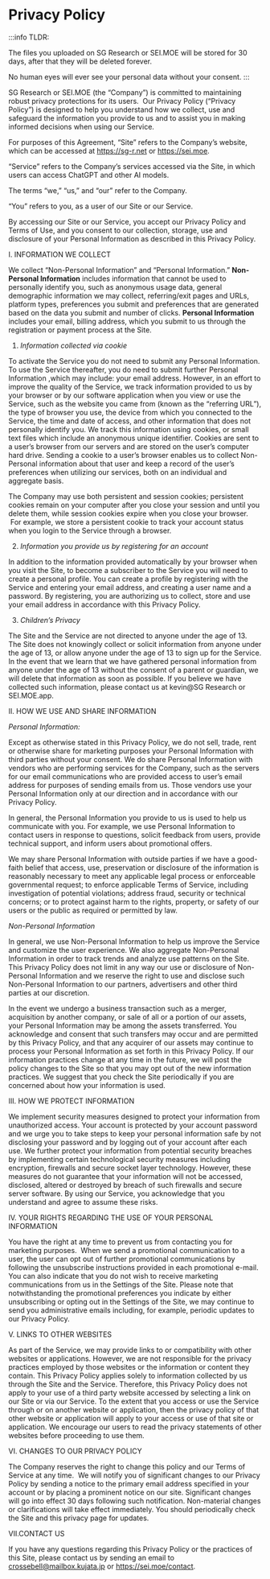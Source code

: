 # Privacy Policy

:::info TLDR:

[//]: # (Your chat messages alongside your OpenAI API key are sent directly to OpenAI through our server, we don't store any of your chat messages or your API key on our server.)

The files you uploaded on SG Research or SEI.MOE will be stored for 30 days, after that they will be deleted forever.

No human eyes will ever see your personal data without your consent.
:::

SG Research or SEI.MOE (the “Company”) is committed to maintaining robust privacy protections for its users.  Our Privacy Policy (“Privacy Policy”) is designed to help you understand how we collect, use and safeguard the information you provide to us and to assist you in making informed decisions when using our Service.

For purposes of this Agreement, “Site” refers to the Company’s website, which can be accessed at https://sg-r.net or https://sei.moe.

“Service” refers to the Company’s services accessed via the Site, in which users can access ChatGPT and other AI models.

The terms “we,” “us,” and “our” refer to the Company.

“You” refers to you, as a user of our Site or our Service.

By accessing our Site or our Service, you accept our Privacy Policy and Terms of Use, and you consent to our collection, storage, use and disclosure of your Personal Information as described in this Privacy Policy.

I. INFORMATION WE COLLECT

We collect “Non-Personal Information” and “Personal Information.” **Non-Personal Information** includes information that cannot be used to personally identify you, such as anonymous usage data, general demographic information we may collect, referring/exit pages and URLs, platform types, preferences you submit and preferences that are generated based on the data you submit and number of clicks. **Personal Information** includes your email, billing address, which you submit to us through the registration or payment process at the Site.

1.  _Information collected via cookie_

To activate the Service you do not need to submit any Personal Information. To use the Service thereafter, you do need to submit further Personal Information ,which may include: your email address. However, in an effort to improve the quality of the Service, we track information provided to us by your browser or by our software application when you view or use the Service, such as the website you came from (known as the “referring URL”), the type of browser you use, the device from which you connected to the Service, the time and date of access, and other information that does not personally identify you. We track this information using cookies, or small text files which include an anonymous unique identifier. Cookies are sent to a user’s browser from our servers and are stored on the user’s computer hard drive. Sending a cookie to a user’s browser enables us to collect Non-Personal information about that user and keep a record of the user’s preferences when utilizing our services, both on an individual and aggregate basis.

The Company may use both persistent and session cookies; persistent cookies remain on your computer after you close your session and until you delete them, while session cookies expire when you close your browser.  For example, we store a persistent cookie to track your account status when you login to the Service through a browser.

2.  _Information you provide us by registering for an account_

In addition to the information provided automatically by your browser when you visit the Site, to become a subscriber to the Service you will need to create a personal profile. You can create a profile by registering with the Service and entering your email address, and creating a user name and a password. By registering, you are authorizing us to collect, store and use your email address in accordance with this Privacy Policy.

3. _Children’s Privacy_

The Site and the Service are not directed to anyone under the age of 13. The Site does not knowingly collect or solicit information from anyone under the age of 13, or allow anyone under the age of 13 to sign up for the Service. In the event that we learn that we have gathered personal information from anyone under the age of 13 without the consent of a parent or guardian, we will delete that information as soon as possible. If you believe we have collected such information, please contact us at kevin@SG Research or SEI.MOE.app.

II. HOW WE USE AND SHARE INFORMATION

_Personal Information:_

Except as otherwise stated in this Privacy Policy, we do not sell, trade, rent or otherwise share for marketing purposes your Personal Information with third parties without your consent. We do share Personal Information with vendors who are performing services for the Company, such as the servers for our email communications who are provided access to user’s email address for purposes of sending emails from us. Those vendors use your Personal Information only at our direction and in accordance with our Privacy Policy.

In general, the Personal Information you provide to us is used to help us communicate with you. For example, we use Personal Information to contact users in response to questions, solicit feedback from users, provide technical support, and inform users about promotional offers.

We may share Personal Information with outside parties if we have a good-faith belief that access, use, preservation or disclosure of the information is reasonably necessary to meet any applicable legal process or enforceable governmental request; to enforce applicable Terms of Service, including investigation of potential violations; address fraud, security or technical concerns; or to protect against harm to the rights, property, or safety of our users or the public as required or permitted by law.

_Non-Personal Information_

In general, we use Non-Personal Information to help us improve the Service and customize the user experience. We also aggregate Non-Personal Information in order to track trends and analyze use patterns on the Site. This Privacy Policy does not limit in any way our use or disclosure of Non-Personal Information and we reserve the right to use and disclose such Non-Personal Information to our partners, advertisers and other third parties at our discretion.

In the event we undergo a business transaction such as a merger, acquisition by another company, or sale of all or a portion of our assets, your Personal Information may be among the assets transferred. You acknowledge and consent that such transfers may occur and are permitted by this Privacy Policy, and that any acquirer of our assets may continue to process your Personal Information as set forth in this Privacy Policy. If our information practices change at any time in the future, we will post the policy changes to the Site so that you may opt out of the new information practices. We suggest that you check the Site periodically if you are concerned about how your information is used.

III. HOW WE PROTECT INFORMATION

We implement security measures designed to protect your information from unauthorized access. Your account is protected by your account password and we urge you to take steps to keep your personal information safe by not disclosing your password and by logging out of your account after each use. We further protect your information from potential security breaches by implementing certain technological security measures including encryption, firewalls and secure socket layer technology. However, these measures do not guarantee that your information will not be accessed, disclosed, altered or destroyed by breach of such firewalls and secure server software. By using our Service, you acknowledge that you understand and agree to assume these risks.

IV. YOUR RIGHTS REGARDING THE USE OF YOUR PERSONAL INFORMATION

You have the right at any time to prevent us from contacting you for marketing purposes.  When we send a promotional communication to a user, the user can opt out of further promotional communications by following the unsubscribe instructions provided in each promotional e-mail. You can also indicate that you do not wish to receive marketing communications from us in the Settings of the Site. Please note that notwithstanding the promotional preferences you indicate by either unsubscribing or opting out in the Settings of the Site, we may continue to send you administrative emails including, for example, periodic updates to our Privacy Policy.

V. LINKS TO OTHER WEBSITES

As part of the Service, we may provide links to or compatibility with other websites or applications. However, we are not responsible for the privacy practices employed by those websites or the information or content they contain. This Privacy Policy applies solely to information collected by us through the Site and the Service. Therefore, this Privacy Policy does not apply to your use of a third party website accessed by selecting a link on our Site or via our Service. To the extent that you access or use the Service through or on another website or application, then the privacy policy of that other website or application will apply to your access or use of that site or application. We encourage our users to read the privacy statements of other websites before proceeding to use them.

VI. CHANGES TO OUR PRIVACY POLICY

The Company reserves the right to change this policy and our Terms of Service at any time.  We will notify you of significant changes to our Privacy Policy by sending a notice to the primary email address specified in your account or by placing a prominent notice on our site. Significant changes will go into effect 30 days following such notification. Non-material changes or clarifications will take effect immediately. You should periodically check the Site and this privacy page for updates.

VII.CONTACT US

If you have any questions regarding this Privacy Policy or the practices of this Site, please contact us by sending an email to crossebell@mailbox.kujata.jp or https://sei.moe/contact.
